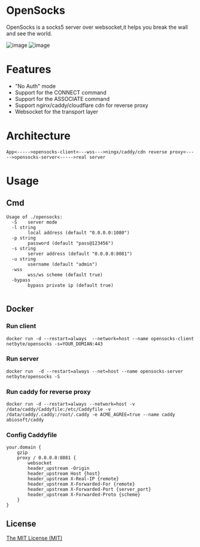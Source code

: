 # OpenSocks

OpenSocks is a socks5 server over websocket,it helps you break the wall and see the world.

![image](https://img.shields.io/badge/License-MIT-orange)
![image](https://img.shields.io/badge/License-Anti--996-red)

# Features

* "No Auth" mode
* Support for the CONNECT command
* Support for the ASSOCIATE command
* Support nginx/caddy/cloudflare cdn for reverse proxy
* Websocket for the transport layer

# Architecture
```
App<----->opensocks-client<---wss--->ningx/caddy/cdn reverse proxy<----->opensocks-server<----->real server
```

# Usage
## Cmd

```
Usage of ./opensocks:
  -S	server mode
  -l string
    	local address (default "0.0.0.0:1080")
  -p string
    	password (default "pass@123456")
  -s string
    	server address (default "0.0.0.0:8081")
  -u string
    	username (default "admin")
  -wss
    	wss/ws scheme (default true)
  -bypass
    	bypass private ip (default true)


```

## Docker


### Run client
```
docker run -d --restart=always  --network=host --name opensocks-client netbyte/opensocks -s=YOUR_DOMIAN:443
```

### Run server
```
docker run  -d --restart=always --net=host --name opensocks-server netbyte/opensocks -S
```

### Run caddy for reverse proxy
```
docker run -d --restart=always --network=host -v /data/caddy/Caddyfile:/etc/Caddyfile -v /data/caddy/.caddy:/root/.caddy -e ACME_AGREE=true --name caddy abiosoft/caddy
```

### Config Caddyfile
```
your.domain {
    gzip
    proxy / 0.0.0.0:8081 {
        websocket
        header_upstream -Origin
        header_upstream Host {host}
        header_upstream X-Real-IP {remote}
        header_upstream X-Forwarded-For {remote}
        header_upstream X-Forwarded-Port {server_port}
        header_upstream X-Forwarded-Proto {scheme}
    }
}
```

## License

[The MIT License (MIT)](https://raw.githubusercontent.com/net-byte/opensocks/main/LICENSE)


